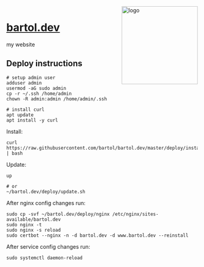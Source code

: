 <a href="https://bartol.dev">
  <img alt="logo" src="https://bartol.dev/files/logo.svg" align="right" width="200" height="205" />
</a>

# [bartol.dev](https://bartol.dev)

my website

## Deploy instructions

```
# setup admin user
adduser admin
usermod -aG sudo admin
cp -r ~/.ssh /home/admin
chown -R admin:admin /home/admin/.ssh

# install curl
apt update
apt install -y curl
```

Install:

```
curl https://raw.githubusercontent.com/bartol/bartol.dev/master/deploy/install.sh | bash
```

Update:

```
up

# or
~/bartol.dev/deploy/update.sh
```

After nginx config changes run:

```
sudo cp -svf ~/bartol.dev/deploy/nginx /etc/nginx/sites-available/bartol.dev
sudo nginx -t
sudo nginx -s reload
sudo certbot --nginx -n -d bartol.dev -d www.bartol.dev --reinstall
```

After service config changes run:

```
sudo systemctl daemon-reload
```